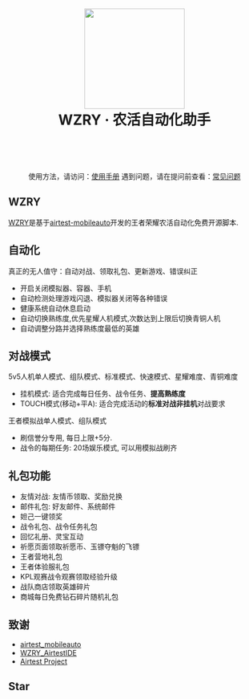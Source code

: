 <div align="center">
  <h1 align="center">
    <img src="http://wzry-doc.pages.dev/wzry.favicon.png" width="200">
    <br/>
    WZRY · 农活自动化助手
  </h1>
</div>
<br/>

<div align="center">
  <img alt="" src="https://img.shields.io/github/v/release/cndaqiang/WZRY?style=flat-square&color=4096d8" />
  <img alt="" src="https://img.shields.io/github/stars/cndaqiang/WZRY?style=flat-square&color=f18cb9" />
  <img alt="" src="https://img.shields.io/github/downloads/cndaqiang/WZRY/total?style=flat-square&color=4096d8" />
</div>

<br/>
<div align="center">

使用方法，请访问：[使用手册](https://wzry-doc.pages.dev)
遇到问题，请在提问前查看：[常见问题](https://wzry-doc.pages.dev/qa/qa/)

</div>


## WZRY
[WZRY](https://github.com/cndaqiang/WZRY)是基于[airtest-mobileauto](https://github.com/cndaqiang/airtest_mobileauto)开发的王者荣耀农活自动化免费开源脚本. 


## 自动化
真正的无人值守：自动对战、领取礼包、更新游戏、错误纠正

* 开启关闭模拟器、容器、手机
* 自动检测处理游戏闪退、模拟器关闭等各种错误
* 健康系统自动休息启动
* 自动切换熟练度,优先星耀人机模式,次数达到上限后切换青铜人机
* 自动调整分路并选择熟练度最低的英雄

## 对战模式

5v5人机单人模式、组队模式、标准模式、快速模式、星耀难度、青铜难度

- 挂机模式: 适合完成每日任务、战令任务、**提高熟练度**
- TOUCH模式(移动+平A): 适合完成活动的**标准对战非挂机**对战要求

王者模拟战单人模式、组队模式

- 刷信誉分专用, 每日上限+5分. 
- 战令的每期任务: 20场娱乐模式, 可以用模拟战刷齐



## 礼包功能

* 友情对战: 友情币领取、奖励兑换
* 邮件礼包: 好友邮件、系统邮件
* 妲己一键领奖
* 战令礼包、战令任务礼包
* 回忆礼册、灵宝互动
* 祈愿页面领取祈愿币、玉镖夺魁的飞镖
* 王者营地礼包
* 王者体验服礼包
* KPL观赛战令观赛领取经验升级
* 战队商店领取英雄碎片
* 商城每日免费钻石碎片随机礼包

## 致谢
* [airtest_mobileauto](https://github.com/cndaqiang/airtest_mobileauto)
* [WZRY_AirtestIDE](https://github.com/XRSec/WZRY_AirtestIDE)
* [Airtest Project](https://github.com/AirtestProject)

## Star

<img alt="" src="https://api.star-history.com/svg?repos=cndaqiang/WZRY&type=Date" align="center" />

